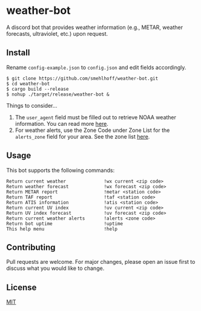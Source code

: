 # weather-bot

A discord bot that provides weather information (e.g., METAR, weather forecasts, ultraviolet, etc.) upon request.

## Install

Rename `config-example.json` to `config.json` and edit fields accordingly.

    $ git clone https://github.com/smehlhoff/weather-bot.git
    $ cd weather-bot
    $ cargo build --release
    $ nohup ./target/release/weather-bot &

Things to consider...

1. The `user_agent` field must be filled out to retrieve NOAA weather information. You can read more [here](https://www.weather.gov/documentation/services-web-api).
2. For weather alerts, use the Zone Code under Zone List for the `alerts_zone` field for your area. See the zone list [here](https://alerts.weather.gov/).

## Usage

This bot supports the following commands:

    Return current weather              !wx current <zip code>
    Return weather forecast             !wx forecast <zip code>
    Return METAR report                 !metar <station code>
    Return TAF report                   !taf <station code>
    Return ATIS information             !atis <station code>
    Return current UV index             !uv current <zip code>
    Return UV index forecast            !uv forecast <zip code>
    Return current weather alerts       !alerts <zone code>
    Return bot uptime                   !uptime
    This help menu                      !help

## Contributing

Pull requests are welcome. For major changes, please open an issue first to discuss what you would like to change.

## License

[MIT](https://github.com/smehlhoff/weather-bot/blob/master/LICENSE)